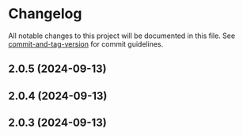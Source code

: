 # Changelog

All notable changes to this project will be documented in this file. See [commit-and-tag-version](https://github.com/absolute-version/commit-and-tag-version) for commit guidelines.

## 2.0.5 (2024-09-13)

## 2.0.4 (2024-09-13)

## 2.0.3 (2024-09-13)
